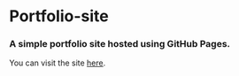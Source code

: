 # Portfolio-site
### A simple portfolio site hosted using GitHub Pages.
You can visit the site  [here](https://melroynoronha.github.io/portfolio-site/).


